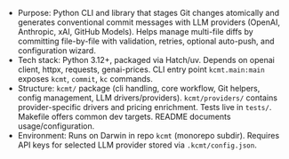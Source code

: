 - Purpose: Python CLI and library that stages Git changes atomically and generates conventional commit messages with LLM providers (OpenAI, Anthropic, xAI, GitHub Models). Helps manage multi-file diffs by committing file-by-file with validation, retries, optional auto-push, and configuration wizard.
- Tech stack: Python 3.12+, packaged via Hatch/uv. Depends on openai client, httpx, requests, genai-prices. CLI entry point `kcmt.main:main` exposes `kcmt`, `commit`, `kc` commands.
- Structure: `kcmt/` package (cli handling, core workflow, Git helpers, config management, LLM drivers/providers). `kcmt/providers/` contains provider-specific drivers and pricing enrichment. Tests live in `tests/`. Makefile offers common dev targets. README documents usage/configuration.
- Environment: Runs on Darwin in repo `kcmt` (monorepo subdir). Requires API keys for selected LLM provider stored via `.kcmt/config.json`.
